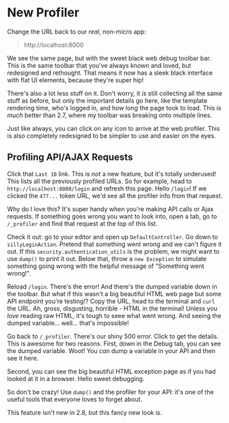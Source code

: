 # New Profiler

Change the URL back to our *real*, non-micro app:

> http://localhost:8000

We see the same page, but with the sweet black web debug toolbar bar. This is the
same toolbar that you've always known and loved, but redesigned and rethought. That
means it now has a sleek black interface with flat UI elements, because they're 
super hip!

There's also a lot less stuff on it. Don't worry, it *is* still collecting all the
same stuff as before, but only the important details go here, like the template rendering
time, who's logged in, and how long the page took to load. This is *much* better than
2.7, where my toolbar was breaking onto multiple lines.

Just like always, you can click on any icon to arrive at the web profiler. This is
also completely redesigned to be simpler to use and easier on the eyes. 

## Profiling API/AJAX Requests

Click that `Last 10` link. This is *not* a new feature, but it's totally underused!
This lists all the previously profiled URLs. So for example, head to
`http://localhost:8000/login` and refresh this page. Hello `/login`!  If we clicked
the `477...` token URL, we'd see all the profiler info from that request.

Why do I love this? It's super handy when you're making API calls or Ajax requests.
If something goes wrong you want to look into, open a tab, go to `/_profiler` and
find that request at the top of this list.

Check it out: go to your editor and open up `DefaultController`. Go down to
`sillyLoginAction`. Pretend that something went wrong and we can't figure it out.
If this `security.authentication_utils` is the problem, we might want to use `dump()`
to print it out. Below that, throw a `new Exception` to simulate something going
wrong with the helpful message of "Something went wrong!". 

Reload `/login`. There's the error! And there's the dumped variable down in the toolbar.
But what if this wasn't a big beautiful HTML web page but some API endpoint you're
testing!? Copy the URL, head to the terminal and `curl` the URL. Ah, gross, disgusting,
horrible - HTML in the terminal! Unless you *love* reading raw HTML, it's tough to
seee what went wrong. And seeing the dumped variable... well... that's impossible!

Go back to `/_profiler`. There's our shiny 500 error. Click to get the details. This
is awesome for two reasons. First, down in the Debug tab, you can see the dumped
variable. Woot! You *can* dump a variable in your API and then see it here.

Second, you can see the big beautiful HTML exception page as if you had looked at
it in a browser. Hello sweet debugging.

So don't be crazy! Use `dump()` and the profiler for your API: it's one of the useful
tools that everyone loves to forget about.

This feature isn't new in 2.8, but this fancy new look is.
